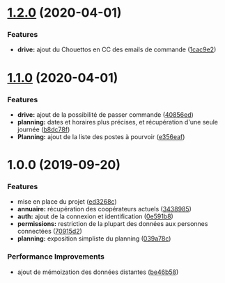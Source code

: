 # [1.2.0](https://github.com/lachouettecoop/api/compare/1.1.0...1.2.0) (2020-04-01)


### Features

* **drive:** ajout du Chouettos en CC des emails de commande ([1cac9e2](https://github.com/lachouettecoop/api/commit/1cac9e2))

# [1.1.0](https://github.com/lachouettecoop/api/compare/1.0.0...1.1.0) (2020-04-01)


### Features

* **drive:** ajout de la possibilité de passer commande ([40856ed](https://github.com/lachouettecoop/api/commit/40856ed))
* **planning:** dates et horaires plus précises, et récupération d'une seule journée ([b8dc78f](https://github.com/lachouettecoop/api/commit/b8dc78f))
* **Planning:** ajout de la liste des postes à pourvoir ([e356eaf](https://github.com/lachouettecoop/api/commit/e356eaf))

# 1.0.0 (2019-09-20)


### Features

* mise en place du projet ([ed3268c](https://github.com/lachouettecoop/api/commit/ed3268c))
* **annuaire:** récupération des coopérateurs actuels ([3438985](https://github.com/lachouettecoop/api/commit/3438985))
* **auth:** ajout de la connexion et identification ([0e591b8](https://github.com/lachouettecoop/api/commit/0e591b8))
* **permissions:** restriction de la plupart des données aux personnes connectées ([70915d2](https://github.com/lachouettecoop/api/commit/70915d2))
* **planning:** exposition simpliste du planning ([039a78c](https://github.com/lachouettecoop/api/commit/039a78c))


### Performance Improvements

* ajout de mémoization des données distantes ([be46b58](https://github.com/lachouettecoop/api/commit/be46b58))

